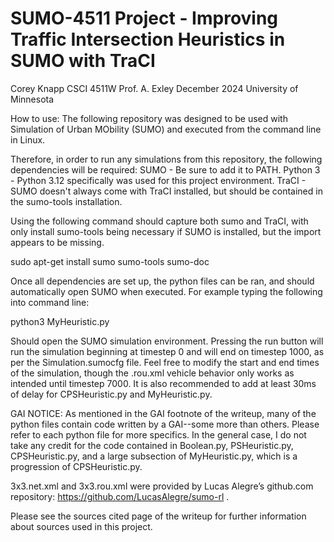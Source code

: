# SUMO-4511 Project - Improving Traffic Intersection Heuristics in SUMO with TraCI

Corey Knapp
CSCI 4511W 
Prof. A. Exley
December 2024
University of Minnesota

How to use:
The following repository was designed to be used with Simulation of Urban MObility (SUMO) and executed from the command line in Linux.

Therefore, in order to run any simulations from this repository, the following dependencies will be required:
SUMO - Be sure to add it to PATH.
Python 3 - Python 3.12 specifically was used for this project environment.
TraCI - SUMO doesn't always come with TraCI installed, but should be contained in the sumo-tools installation.

Using the following command should capture both sumo and TraCI, with only install sumo-tools being necessary if 
SUMO is installed, but the import appears to be missing.

sudo apt-get install sumo sumo-tools sumo-doc 

Once all dependencies are set up, the python files can be ran, and should automatically open SUMO when executed. 
For example typing the following into command line:

python3 MyHeuristic.py

Should open the SUMO simulation environment. Pressing the run button will run the simulation
beginning at timestep 0 and will end on timestep 1000, as per the Simulation.sumocfg file. Feel
free to modify the start and end times of the simulation, though the .rou.xml vehicle behavior
only works as intended until timestep 7000. It is also recommended to add at least 30ms of delay
for CPSHeuristic.py and MyHeuristic.py.



GAI NOTICE: As mentioned in the GAI footnote of the writeup, many of the python files contain code
written by a GAI--some more than others. Please refer to each python file for more specifics.
In the general case, I do not take any credit for the code contained in Boolean.py, PSHeuristic.py,
CPSHeuristic.py, and a large subsection of MyHeuristic.py, which is a progression of CPSHeuristic.py.

3x3.net.xml and 3x3.rou.xml were provided by Lucas Alegre’s github.com repository:
https://github.com/LucasAlegre/sumo-rl .

Please see the sources cited page of the writeup for further information about sources used in this
project.













